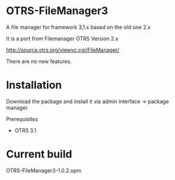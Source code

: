 OTRS-FileManager3
=================

A file manager for framework 3,1.x based on the old one 2.x

It is a port from Filemanager OTRS Version 2.x

http://source.otrs.org/viewvc.cgi/FileManager/

There are no new features.

Installation
============
Download the package and install it via admin interface -> package manager.

Prerequisites
* OTRS 3.1

Current build
=============

OTRS-FileManager3-1.0.2.opm
